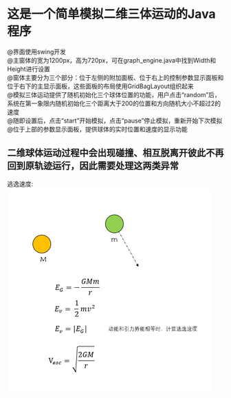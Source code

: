 # 这是一个简单模拟二维三体运动的Java程序  
@界面使用swing开发  
@主窗体的宽为1200px，高为720px，可在graph_engine.java中找到Width和Height进行设置  
@窗体主要分为三个部分：位于左侧的附加面板、位于右上的控制参数显示面板和位于右下的主显示面板，这些面板的布局使用GridBagLayout组织起来  
@模拟三体运动提供了随机初始化三个球体位置的功能，用户点击“random”后，系统在第一象限内随机初始化三个距离大于200的位置和方向随机大小不超过2的速度  
@随即设置后，点击“start”开始模拟，点击“pause”停止模拟，重新开始下次模拟  
@位于上部的参数显示面板，提供球体的实时位置和速度的显示功能  
## 二维球体运动过程中会出现碰撞、相互脱离开彼此不再回到原轨迹运行，因此需要处理这两类异常  
逃逸速度:  
![EscSpeed](picture/逃逸速度.png)  
